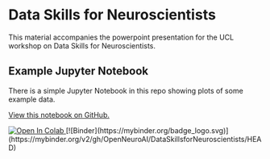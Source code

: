 # Data Skills for Neuroscientists

This material accompanies the powerpoint presentation for the UCL workshop on Data Skills for Neuroscientists.

## Example Jupyter Notebook

There is a simple Jupyter Notebook in this repo showing plots of some example data. 

[View this notebook on GitHub.](https://github.com/OpenNeuroAI/DataSkillsforNeuroscientists/blob/main/notebooks/GurnaniData.ipynb)

<a target="_blank" href="https://colab.research.google.com/github/OpenNeuroAI/DataSkillsforNeuroscientists/blob/main/notebooks/GurnaniData.ipynb">
  <img src="https://colab.research.google.com/assets/colab-badge.svg" alt="Open In Colab"/>
</a>
[![Binder](https://mybinder.org/badge_logo.svg)](https://mybinder.org/v2/gh/OpenNeuroAI/DataSkillsforNeuroscientists/HEAD)
